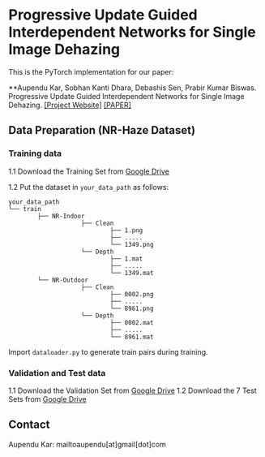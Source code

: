 # Progressive Update Guided Interdependent Networks for Single Image Dehazing
This is the PyTorch implementation for our paper:

**Aupendu Kar, Sobhan Kanti Dhara, Debashis Sen, Prabir Kumar Biswas. Progressive Update Guided Interdependent Networks for Single Image Dehazing. [[Project Website]](https://aupendu.github.io/iterative-dehaze) [[PAPER]](https://arxiv.org/abs/2008.01701)

## Data Preparation (NR-Haze Dataset)
### Training data 

1.1 Download the Training Set from [Google Drive]()

1.2 Put the dataset in `your_data_path` as follows:
```
your_data_path
└── train
        ├── NR-Indoor
                    ├── Clean
                            ├── 1.png
                            ├── .....
                            └── 1349.png
                    └── Depth
                            ├── 1.mat
                            ├── .....
                            └── 1349.mat
        └── NR-Outdoor
                    ├── Clean
                            ├── 0002.png
                            ├── .....
                            └── 8961.png
                    └── Depth
                            ├── 0002.mat
                            ├── .....
                            └── 8961.mat
```                          
Import `dataloader.py` to generate train pairs during training.

### Validation and Test data
1.1 Download the Validation Set from [Google Drive]()
1.2 Download the 7 Test Sets from [Google Drive]()

## Contact
Aupendu Kar: mailtoaupendu[at]gmail[dot]com
